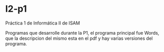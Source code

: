 # I2-p1
Práctica 1 de Informática II de ISAM

Programas que desarrolle durante la P1, el programa principal fue Words, 
que la descripcion del mismo esta en el pdf y hay varias versiones del programa. 
